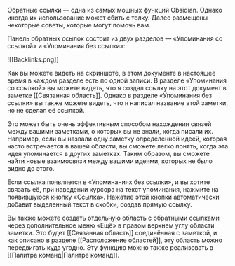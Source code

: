 Обратные ссылки — одна из самых мощных функций Obsidian. Однако иногда их использование может сбить с толку. Далее размещены некоторые советы, которые могут помочь вам.

Панель обратных ссылок состоит из двух разделов — «Упоминания со ссылкой» и «Упоминания без ссылки»:

![[Backlinks.png]]

Как вы можете видеть на скриншоте, в этом документе в настоящее время в каждом разделе есть по одной записи. В разделе «Упоминания со ссылкой» вы можете видеть, что я создал ссылку на этот документ в заметке [[Связанная область]]. Однако в разделе «Упоминания без ссылки» вы также можете видеть, что я написал название этой заметки, но не сделал её ссылкой.

Это может быть очень эффективным способом нахождения связей между вашими заметками, о которых вы не знали, когда писали их. Например, если вы назвали одну заметку определенной идеей, которая часто встречается в вашей области, вы сможете легко понять, когда эта идея упоминается в других заметках. Таким образом, вы сможете найти новые взаимосвязи между вашими идеями, которых не было видно до этого.

Если ссылка появляется в «Упоминаниях без ссылки», и вы хотите связать её, при наведении курсора на текст упоминания, нажмите на появившуюся кнопку «Ссылка». Нажатие этой кнопки автоматически добавит выделенный текст в скобки, создав прямую ссылку.

Вы также можете создать отдельную область с обратными ссылками через дополнительное меню «Ещё» в правом верхнем углу области заметки. Это будет [[Связанная область]] соединённая с заметкой, и как описано в разделе [[Расположение областей]], эту область можно передвигать куда угодно. Эту функцию можно также реализовать в [[Палитра команд|Палитре команд]].